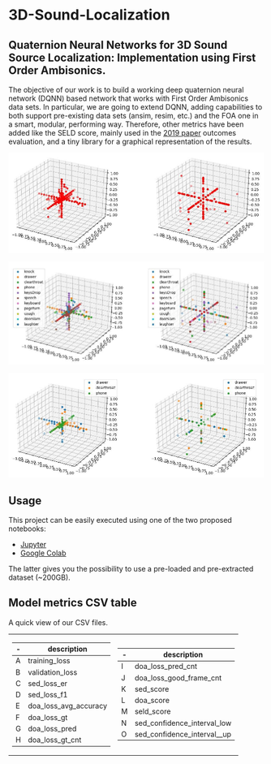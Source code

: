 # 3D-Sound-Localization
## Quaternion Neural Networks for 3D Sound Source Localization: Implementation using First Order Ambisonics.

The objective of our work is to build a working deep quaternion neural network (DQNN) based network that works with First Order Ambisonics data sets. In particular, we are going to extend DQNN, adding capabilities to both support pre-existing data sets (ansim, resim, etc.) and the FOA one in a smart, modular, performing way. Therefore, other metrics have been added like the SELD score, mainly used in the [2019 paper](https://github.com/RickyMexx/3D-Sound-Localization/blob/master/Papers/2019_Quaternion%20Convolutional%20Neural%20Networks%20for%20Detection%20and%20Localization%20of%203D%20Sound%20Events.pdf) outcomes evaluation, and a tiny library for a graphical representation of the results.


![doa](/Report/img/plot_doa.jpg)

![seld](/Report/img/plot_labels.jpg)

![seld3](/Report/img/plot_3labels.jpg)

## Usage
This project can be easily executed using one of the two proposed notebooks:
- [Jupyter](/Notebooks/3DSELD-Local.ipynb)
- [Google Colab](/Notebooks/3DSELD-Colab.ipynb)

The latter gives you the possibility to use a pre-loaded and pre-extracted dataset (~200GB).


## Model metrics CSV table 
A quick view of our CSV files.
<table>
<tr><td>

| - | description |
| --- | --- |
| A | training_loss |
| B | validation_loss |
| C | sed_loss_er |
| D | sed_loss_f1 |
| E | doa_loss_avg_accuracy |
| F | doa_loss_gt |
| G | doa_loss_pred |
| H | doa_loss_gt_cnt |

</td><td>
 
| - | description |
| --- | --- |
| I | doa_loss_pred_cnt |
| J | doa_loss_good_frame_cnt |
| K | sed_score |
| L | doa_score |
| M | seld_score |
| N | sed_confidence_interval_low |
| O | sed_confidence_interval__up |


</td></tr> </table>




